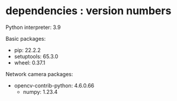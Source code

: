# dependencies : version numbers

Python interpreter: 3.9

Basic packages: 
- pip: 22.2.2
- setuptools: 65.3.0
- wheel: 0.37.1

Network camera packages:
- opencv-contrib-python: 4.6.0.66
  - numpy: 1.23.4